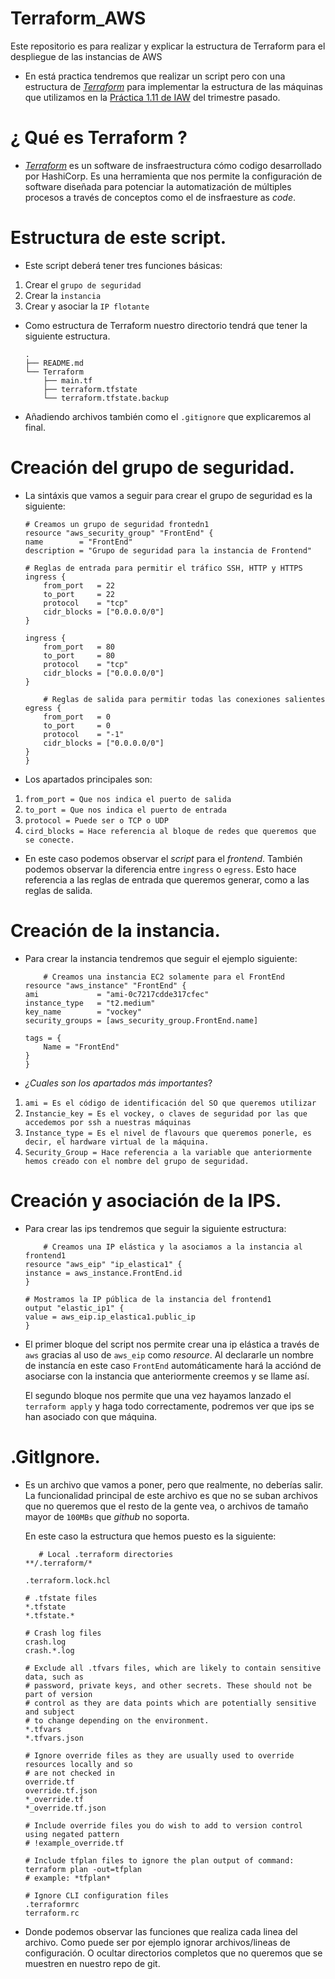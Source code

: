 # Terraform_AWS
Este repositorio es para realizar y explicar la estructura de Terraform para el despliegue de las instancias de AWS

- En está practica tendremos que realizar un script pero con una estructura de [*_Terraform_*](https://www.terraform.io) para implementar la estructura de las máquinas que utilizamos en la [Práctica 1.11 de IAW](https://github.com/kinoibanez/Practica01-11IAW) del trimestre pasado.


# ¿ Qué es Terraform ?
- [*_Terraform_*](https://www.terraform.io) es un software de insfraestructura cómo codigo desarrollado por HashiCorp. 
    Es una herramienta que nos permite la configuración de software diseñada para potenciar la automatización de múltiples procesos a través de conceptos como el de insfraesture as *_code_*.


# Estructura de este script.

- Este script deberá tener tres funciones básicas:
1. Crear el `grupo de seguridad`
2. Crear la `instancia`
3. Crear y asociar la `IP flotante`

- Como estructura de Terraform nuestro directorio tendrá que tener la siguiente estructura.

    ```
    .
    ├── README.md
    └── Terraform
        ├── main.tf
        ├── terraform.tfstate
        └── terraform.tfstate.backup

    ```

- Añadiendo archivos también como el `.gitignore` que explicaremos al final.


# Creación del grupo de seguridad.

- La sintáxis que vamos a seguir para crear el grupo de seguridad es la siguiente:

    ```
    # Creamos un grupo de seguridad frontedn1
    resource "aws_security_group" "FrontEnd" {
    name        = "FrontEnd"
    description = "Grupo de seguridad para la instancia de Frontend"

    # Reglas de entrada para permitir el tráfico SSH, HTTP y HTTPS
    ingress {
        from_port   = 22
        to_port     = 22
        protocol    = "tcp"
        cidr_blocks = ["0.0.0.0/0"]
    }

    ingress {
        from_port   = 80
        to_port     = 80
        protocol    = "tcp"
        cidr_blocks = ["0.0.0.0/0"]
    }

        # Reglas de salida para permitir todas las conexiones salientes
    egress {
        from_port   = 0
        to_port     = 0
        protocol    = "-1"
        cidr_blocks = ["0.0.0.0/0"]
    }  
    }

    ```
- Los apartados principales son:

1. `from_port = Que nos indica el puerto de salida`
2. `to_port = Que nos indica el puerto de entrada`
3. `protocol = Puede ser o TCP o UDP`
4. `cird_blocks = Hace referencia al bloque de redes que queremos que se conecte.`

- En este caso podemos observar el *_script_* para el *_frontend_*. También podemos observar la diferencia entre `ingress` o `egress`. Esto hace referencia a las reglas de entrada que queremos generar, como a las reglas de salida.

# Creación de la instancia.

- Para crear la instancia tendremos que seguir el ejemplo siguiente:

    ```
        # Creamos una instancia EC2 solamente para el FrontEnd
    resource "aws_instance" "FrontEnd" {
    ami             = "ami-0c7217cdde317cfec"
    instance_type   = "t2.medium"
    key_name        = "vockey"
    security_groups = [aws_security_group.FrontEnd.name]

    tags = {
        Name = "FrontEnd"
    }
    }
    ```

- *_¿Cuales son los apartados más importantes_*?

1. `ami = Es el código de identificación del SO que queremos utilizar`
2. `Instancie_key = Es el vockey, o claves de seguridad por las que accedemos por ssh a nuestras máquinas`
3. `Instance_type = Es el nivel de flavours que queremos ponerle, es decir, el hardware virtual de la máquina.`
4. `Security_Group = Hace referencia a la variable que anteriormente hemos creado con el nombre del grupo de seguridad.`


# Creación y asociación de la IPS.

- Para crear las ips tendremos que seguir la siguiente estructura:

    ```
        # Creamos una IP elástica y la asociamos a la instancia al frontend1
    resource "aws_eip" "ip_elastica1" {
    instance = aws_instance.FrontEnd.id
    }

    # Mostramos la IP pública de la instancia del frontend1
    output "elastic_ip1" {
    value = aws_eip.ip_elastica1.public_ip
    }
    ```

- El primer bloque del script nos permite crear una ip elástica a través de `aws` gracias al uso de `aws_eip` como *_resource_*. Al declararle un nombre de instancía en este caso `FrontEnd` automáticamente hará la acciónd de asociarse con la instancia que anteriormente creemos y se llame así.

    El segundo bloque nos permite que una vez hayamos lanzado el `terraform apply` y haga todo correctamente, podremos ver que ips se han asociado con que máquina.


# .GitIgnore.

- Es un archivo que vamos a poner, pero que realmente, no deberías salir. La funcionalidad principal de este archivo es que no se suban archivos que no queremos que el resto de la gente vea, o archivos de tamaño mayor de `100MBs` que *_github_* no soporta. 

     En este caso la estructura que hemos puesto es la siguiente:

     ```
        # Local .terraform directories
    **/.terraform/*

    .terraform.lock.hcl

    # .tfstate files
    *.tfstate
    *.tfstate.*

    # Crash log files
    crash.log
    crash.*.log

    # Exclude all .tfvars files, which are likely to contain sensitive data, such as
    # password, private keys, and other secrets. These should not be part of version 
    # control as they are data points which are potentially sensitive and subject 
    # to change depending on the environment.
    *.tfvars
    *.tfvars.json

    # Ignore override files as they are usually used to override resources locally and so
    # are not checked in
    override.tf
    override.tf.json
    *_override.tf
    *_override.tf.json

    # Include override files you do wish to add to version control using negated pattern
    # !example_override.tf

    # Include tfplan files to ignore the plan output of command: terraform plan -out=tfplan
    # example: *tfplan*

    # Ignore CLI configuration files
    .terraformrc
    terraform.rc
     
     ```
    
- Donde podemos observar las funciones que realiza cada linea del archivo. Como puede ser por ejemplo ignorar archivos/lineas de configuración. O ocultar directorios completos que no queremos que se muestren en nuestro repo de git.
